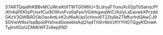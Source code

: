 $START$Qqa8hKBBvMCuWceKtXTWTG096lU+5LdryaTYunuXc02pTbSatvjcPf/Kh4qPEKliyPUoxfCui9OWvoFvz6qFpv/VGdrbgwqWiC/AzIyLsEaowkXPrzddGKzV3QWBiR2OkOax4ntLirK2uf6eAUpGcHrov6T22Iy8eZTMfurfrdQAwCJ9SOVwW6sx1spBpoi9Ya1nsdGoeebIsAqQ1q4ThSrr6bVzftYYHGTQgyA1DnwATyjimXGoUZAMkWFZs6ep$END$